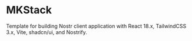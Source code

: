 # MKStack

Template for building Nostr client application with React 18.x, TailwindCSS 3.x, Vite, shadcn/ui, and Nostrify.